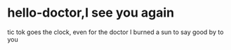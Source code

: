 # hello-doctor,I see you again
tic tok goes the clock, even for the doctor
I burned a sun to say good by to you
